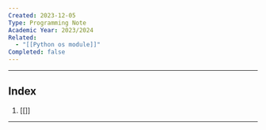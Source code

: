 ```yaml
---
Created: 2023-12-05
Type: Programming Note
Academic Year: 2023/2024
Related:
  - "[[Python os module]]"
Completed: false
---
```

---
## Index
1. [[]]

---

